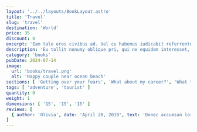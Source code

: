 ```yaml
---
layout: '../../layouts/BookLayout.astro'
title: 'Travel'
slug: 'travel'
destination: 'World'
price: 35
discount: 0
excerpt: 'Eam tale eros civibus ad. Vel cu habemus iudicabit referrentur, cu est autem omnesque. Dolorum accusamus at vel, duo putent accommodare ei. In veritus tacimates convenire mea, eam quas falli eripuit et. Ne graece audiam sea, fabellas urbanitas assueverit sea.'
description: 'Eu tollit nonumy oblique pri, qui ne equidem interesset, usu ea quando facilisi senserit. Eu sit aliquid vituperata omittantur. Eos in quis mundi, ne sit possit possim, eu sint viris quo. Facilis sensibus eam ea, elit ocurreret has. Quo ei corpora constituam, discere reprimique. No qui posse deseruisse. Cu vel choro iracundia, has cu modus mucius expetenda, oblique singulis eleifend an nec vitae impedit dignissim.'
category: 'books'
pubDate: 2024-07-14
image:
  url: 'books/travel.png'
  alt: 'Happy couple near ocean beach'
sections: [ 'Getting over your fears', 'What about my career?', 'What to do about naysayers', 'Building self-confidence' ]
tags: [ 'adventure', 'tourist' ]
quantity: 0
weight: 1
dimensions: [ '15', '15', '15' ]
reviews: [
  { author: 'Olivia', date: 'April 28, 2019', text: 'Donec accumsan lorem leo, eu vehicula odio congue sit amet. Donec interdum eget est ac aliquam. Duis viverra vehicula odio, vitae mattis urna gravida nec. Nulla malesuada elit eget tortor tempor ultrices. Donec venenatis cursus risus. Duis vel suscipit orci, eget lacinia justo. Etiam nec neque in arcu elementum mollis.', rating: 5 }
]
---
```

